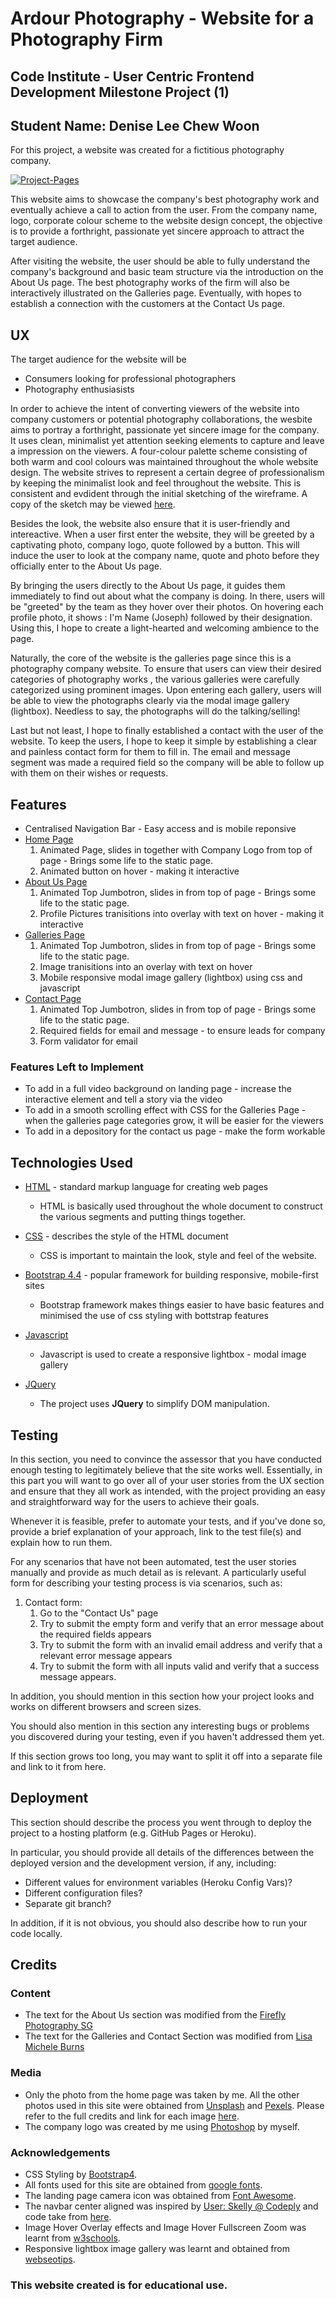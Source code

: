 # Ardour Photography - Website for a Photography Firm  
##  Code Institute - User Centric Frontend Development Milestone Project (1)
##  Student Name: Denise Lee Chew Woon

For this project, a website was created for a fictitious photography company.

<a href="https://ibb.co/8dd0fDr"><img src="https://i.ibb.co/CMMzY5b/Project-Pages.jpg" alt="Project-Pages" border="0"/></a>

This website aims to showcase the company's best photography work and eventually achieve a call to action from the user. From the company name, logo, corporate colour scheme to the website design concept, the objective is to provide a forthright, passionate yet sincere approach to attract the target audience. 

After visiting the website, the user should be able to fully understand the company's background and basic team structure via the introduction on the About Us page. The best photography works of the firm will also be interactively illustrated on the Galleries page. Eventually, with hopes to establish a connection with the customers at the Contact Us page.
 
## UX

The target audience for the website will be
* Consumers looking for professional photographers
* Photography enthusiasists

In order to achieve the intent of converting viewers of the website into company customers or potential photography collaborations, the wesbite aims to portray a forthright, passionate yet sincere image for the company. It uses clean, minimalist yet attention seeking elements to capture and leave a impression on the viewers. A four-colour palette scheme consisting of both warm and cool colours was maintained throughout the whole website design. The website strives to represent a certain degree of professionalism by keeping the minimalist look and feel throughout the website. This is consistent and evdident through the initial sketching of the wireframe. A copy of the sketch may be viewed [here](https://drive.google.com/open?id=1v517SFDDMVm5ZJ5zaNFKmwJi8O_Qc_-k).

Besides the look, the website also ensure that it is user-friendly and intereactive. When a user first enter the website, they will be greeted by a captivating photo, company logo, quote followed by a button. This will induce the user to look at the company name, quote and photo before they officially enter to the About Us page.

By bringing the users directly to the About Us page, it guides them immediately to find out about what the company is doing. In there, users will be "greeted" by the team as they hover over their photos. On hovering each profile photo, it shows : I'm Name (Joseph) followed by their designation. Using this, I hope to create a light-hearted and welcoming ambience to the page. 

Naturally, the core of the website is the galleries page since this is a photography company website. To ensure that users can view their desired categories of photography works , the various galleries were carefully categorized using prominent images. Upon entering each gallery, users will be able to view the photographs clearly via the modal image gallery (lightbox). Needless to say, the photographs will do the talking/selling!

Last but not least, I hope to finally established a contact with the user of the website. To keep the users, I hope to keep it simple by establishing a clear and painless contact form for them to fill in. The email and message segment was made a required field so the company will be able to follow up with them on their wishes or requests.

## Features

* Centralised Navigation Bar - Easy access and is mobile reponsive
* [Home Page](https://deniseleechewwoon.github.io/project-1-ardourphotography/index.html) 
    1. Animated Page, slides in together with Company Logo from top of page - Brings some life to the static page.
    2. Animated button on hover - making it interactive
* [About Us Page](https://deniseleechewwoon.github.io/project-1-ardourphotography/about-us.html) 
    1. Animated Top Jumbotron, slides in from top of page - Brings some life to the static page.
    2. Profile Pictures tranisitions into overlay with text on hover - making it interactive
* [Galleries Page](https://deniseleechewwoon.github.io/project-1-ardourphotography/galleries.html)
    1. Animated Top Jumbotron, slides in from top of page - Brings some life to the static page.
    2. Image tranisitions into an overlay with text on hover
    3. Mobile responsive modal image gallery (lightbox) using css and javascript
* [Contact Page](https://deniseleechewwoon.github.io/project-1-ardourphotography/contact-us.html)
    1. Animated Top Jumbotron, slides in from top of page - Brings some life to the static page.
    2. Required fields for email and message - to ensure leads for company
    3. Form validator for email


### Features Left to Implement
* To add in a full video background on landing page - increase the interactive element and tell a story via the video
* To add in a smooth scrolling effect with CSS for the Galleries Page - when the galleries page categories grow, it will be easier for the viewers
* To add in a depository for the contact us page - make the form workable

## Technologies Used

* [HTML](https://www.w3schools.com/html/) - standard markup language for creating web pages
    - HTML is basically used throughout the whole document to construct the various segments and putting things together.

* [CSS](https://www.w3schools.com/css/) - describes the style of the HTML document
    - CSS is important to maintain the look, style and feel of the website.

* [Bootstrap 4.4](https://getbootstrap.com/docs/4.4/getting-started/introduction/) - popular framework for building responsive, mobile-first sites
    - Bootstrap framework makes things easier to have basic features and minimised the use of css styling with bottstrap features

* [Javascript](https://www.youtube.com/watch?v=gnDOjWUSHks)
    - Javascript is used to create a responsive lightbox - modal image gallery

* [JQuery](https://jquery.com)
    - The project uses **JQuery** to simplify DOM manipulation.


## Testing

In this section, you need to convince the assessor that you have conducted enough testing to legitimately believe that the site works well. Essentially, in this part you will want to go over all of your user stories from the UX section and ensure that they all work as intended, with the project providing an easy and straightforward way for the users to achieve their goals.

Whenever it is feasible, prefer to automate your tests, and if you've done so, provide a brief explanation of your approach, link to the test file(s) and explain how to run them.

For any scenarios that have not been automated, test the user stories manually and provide as much detail as is relevant. A particularly useful form for describing your testing process is via scenarios, such as:

1. Contact form:
    1. Go to the "Contact Us" page
    2. Try to submit the empty form and verify that an error message about the required fields appears
    3. Try to submit the form with an invalid email address and verify that a relevant error message appears
    4. Try to submit the form with all inputs valid and verify that a success message appears.

In addition, you should mention in this section how your project looks and works on different browsers and screen sizes.

You should also mention in this section any interesting bugs or problems you discovered during your testing, even if you haven't addressed them yet.

If this section grows too long, you may want to split it off into a separate file and link to it from here.

## Deployment

This section should describe the process you went through to deploy the project to a hosting platform (e.g. GitHub Pages or Heroku).

In particular, you should provide all details of the differences between the deployed version and the development version, if any, including:
- Different values for environment variables (Heroku Config Vars)?
- Different configuration files?
- Separate git branch?

In addition, if it is not obvious, you should also describe how to run your code locally.


## Credits

### Content
- The text for the About Us section was modified from the [Firefly Photography SG](https://fireflyphotographysg.com/)
- The text for the Galleries and Contact Section was modified from [Lisa Michele Burns](https://www.lisamicheleburns.com/)


### Media
- Only the photo from the home page was taken by me. All the other photos used in this site were obtained from [Unsplash](https://unsplash.com) and [Pexels](https://www.pexels.com). Please refer to the full credits and link for each image [here](https://drive.google.com/open?id=1okGs7z2vhfrdHt4a5wS5srXpBuL7fmJd).
- The company logo was created by me using [Photoshop](https://www.adobe.com/sea/products/photoshop.html?gclid=EAIaIQobChMI_rXt5v2c6AIVWq6WCh3BSwRuEAAYASAAEgIzIPD_BwE&sdid=YP7XGDLR&mv=search&ef_id=EAIaIQobChMI_rXt5v2c6AIVWq6WCh3BSwRuEAAYASAAEgIzIPD_BwE:G:s&s_kwcid=AL!3085!3!400503272159!e!!g!!photoshop) by myself.

### Acknowledgements
- CSS Styling by [Bootstrap4](https://getbootstrap.com/).
- All fonts used for this site are obtained from [google fonts](https://fonts.google.com/).
- The landing page camera icon was obtained from [Font Awesome](https://fontawesome.com/).
- The navbar center aligned was inspired by [User: Skelly @ Codeply](https://www.codeply.com/u/skelly) and code take from [here](https://www.codeply.com/go/0xSGj0EsAu).
- Image Hover Overlay effects and Image Hover Fullscreen Zoom was learnt from [w3schools](https://www.w3schools.com/howto/howto_css_image_overlay.asp).
- Responsive lightbox image gallery was learnt and obtained from [webseotips](https://www.youtube.com/watch?v=gnDOjWUSHks).

### This website created is for educational use.